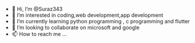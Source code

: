 - 👋 Hi, I’m @Suraz343
- 👀 I’m interested in coding,web development,app development
- 🌱 I’m currently learning python programming , c programming and flutter
- 💞️ I’m looking to collaborate on microsoft and google
- 📫 How to reach me ...

<!---
Suraz343/Suraz343 is a ✨ special ✨ repository because its `README.md` (this file) appears on your GitHub profile.
You can click the Preview link to take a look at your changes.
--->

